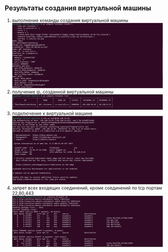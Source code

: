 ## Результаты создания виртуальной машины

1. выполнение команды создания виртуальной машины ![результат создания виртуальной машины](vm-creation-imgs/vm-creation-result.png)
2. получение ip, созданной виртуальной машины ![ip, созданной виртуальной машины](vm-creation-imgs/vm-creation-getting-ip.png)
3. подключение к виртуальной машине ![подключени к виртуальной машине](vm-creation-imgs/vm-creation-connecting.png)
4. запрет всех входящих соединений, кроме соединений по tcp портам 22,80,443 ![результат выполнения скрипта](vm-creation-imgs/vm-creation-iptables-rules.png)